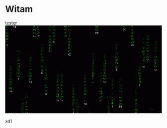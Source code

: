 # Witam

tester
<img src="backgrundgit/Matrix%20wallpaper%20gif.gif" alt="Matrix Wallpaper GIF">

xd1
